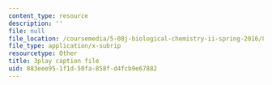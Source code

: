 ```yaml
---
content_type: resource
description: ''
file: null
file_location: /coursemedia/5-08j-biological-chemistry-ii-spring-2016/883eee951f1d50fa858fd4fcb9e67882_u5uvIbaIl3U.vtt
file_type: application/x-subrip
resourcetype: Other
title: 3play caption file
uid: 883eee95-1f1d-50fa-858f-d4fcb9e67882
---
```

